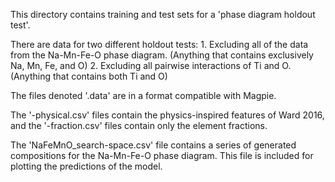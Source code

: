 This directory contains training and test sets for a 'phase diagram holdout test'. 

There are data for two different holdout tests:
    1. Excluding all of the data from the Na-Mn-Fe-O phase diagram. (Anything that contains exclusively Na, Mn, Fe, and O)
    2. Excluding all pairwise interactions of Ti and O. (Anything that contains both Ti and O)
   
The files denoted '.data' are in a format compatible with Magpie. 

The '-physical.csv' files contain the physics-inspired features of Ward 2016, and the '-fraction.csv' files contain only the element fractions.

The 'NaFeMnO_search-space.csv' file contains a series of generated compositions for the Na-Mn-Fe-O phase diagram. This file is included for plotting the predictions of the model.